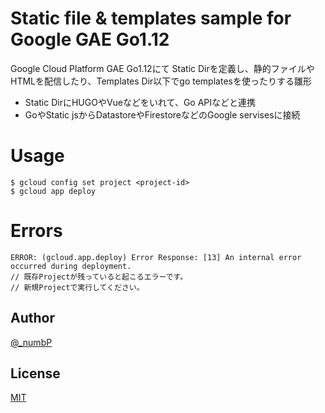 # Static file & templates sample for Google GAE Go1.12
Google Cloud Platform GAE Go1.12にて
Static Dirを定義し、静的ファイルやHTMLを配信したり、Templates Dir以下でgo templatesを使ったりする雛形

- Static DirにHUGOやVueなどをいれて、Go APIなどと連携
- GoやStatic jsからDatastoreやFirestoreなどのGoogle servisesに接続

# Usage
```
$ gcloud config set project <project-id>
$ gcloud app deploy
```

# Errors
```
ERROR: (gcloud.app.deploy) Error Response: [13] An internal error occurred during deployment.
// 既存Projectが残っていると起こるエラーです。
// 新規Projectで実行してください。

```


## Author

[@_numbP](https://twitter.com/_numbP)

## License

[MIT](https://github.com/go-numb/go-bitbank/blob/master/LICENSE)